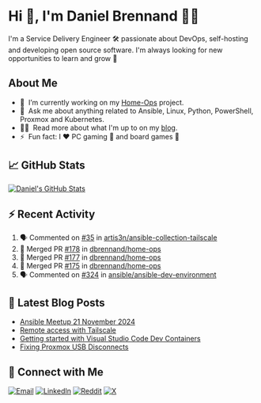 # Hi 👋, I'm Daniel Brennand 👨‍💻

I'm a Service Delivery Engineer 🛠 passionate about DevOps, self-hosting and developing open source software. I'm always looking for new opportunities to learn and grow 🌱

## About Me

- 🔭 &nbsp;I’m currently working on my [Home-Ops](https://github.com/dbrennand/home-ops) project.
- 💬 &nbsp;Ask me about anything related to Ansible, Linux, Python, PowerShell, Proxmox and Kubernetes.
- 👨‍💻 &nbsp;Read more about what I'm up to on my [blog](https://dbren.uk).
- ⚡ &nbsp;Fun fact: I ❤️ PC gaming 👾 and board games 🎲

## 📈 GitHub Stats

[![Daniel's GitHub Stats](https://github-readme-stats.vercel.app/api?username=dbrennand&show_icons=true&count_private=true&hide_border=true&theme=dark)](https://github.com/anuraghazra/github-readme-stats)

## ⚡ Recent Activity

<!--START_SECTION:activity-->
1. 🗣 Commented on [#35](https://github.com/artis3n/ansible-collection-tailscale/pull/35#issuecomment-2865418117) in [artis3n/ansible-collection-tailscale](https://github.com/artis3n/ansible-collection-tailscale)
2. 🎉 Merged PR [#178](https://github.com/dbrennand/home-ops/pull/178) in [dbrennand/home-ops](https://github.com/dbrennand/home-ops)
3. 🎉 Merged PR [#177](https://github.com/dbrennand/home-ops/pull/177) in [dbrennand/home-ops](https://github.com/dbrennand/home-ops)
4. 🎉 Merged PR [#175](https://github.com/dbrennand/home-ops/pull/175) in [dbrennand/home-ops](https://github.com/dbrennand/home-ops)
5. 🗣 Commented on [#324](https://github.com/ansible/ansible-dev-environment/pull/324#issuecomment-2861988348) in [ansible/ansible-dev-environment](https://github.com/ansible/ansible-dev-environment)
<!--END_SECTION:activity-->

## 📝 Latest Blog Posts

<!-- BLOG-POST-LIST:START -->
- [Ansible Meetup 21 November 2024](https://danielbrennand.com/blog/ansible-meetup-21-november/)
- [Remote access with Tailscale](https://danielbrennand.com/blog/tailscale/)
- [Getting started with Visual Studio Code Dev Containers](https://danielbrennand.com/blog/vscode-dev-containers/)
- [Fixing Proxmox USB Disconnects](https://danielbrennand.com/blog/proxmox-fix-usb-disconnect/)
<!-- BLOG-POST-LIST:END -->

## 💬 Connect with Me

[![Email](https://img.shields.io/badge/Email-D14836?style=flat&logo=gmail&logoColor=white)](mailto:contact@danielbrennand.com) [![LinkedIn](https://img.shields.io/badge/Linkedin-%230077B5.svg?style=flat&logo=linkedin&logoColor=white)](https://www.linkedin.com/in/dbrenuk) [![Reddit](https://img.shields.io/badge/Reddit-FF4500?style=flat&logo=reddit&logoColor=white)](https://www.reddit.com/user/dbrenuk) [![X](https://img.shields.io/badge/X-%23000000.svg?style=flat&logo=X&logoColor=white)](https://twitter.com/dbrenuk)
